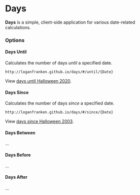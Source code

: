 # Days

**Days** is a simple, client-side application for various date-related
calculations.

### Options

#### Days Until

Calculates the number of days *until* a specified date.

```
http://loganfranken.github.io/days/#/until/{Date}
```

View [days until Halloween 2020](http://loganfranken.github.io/days/#/until/10-31-2020).

#### Days Since

Calculates the number of days *since* a specified date.

```
http://loganfranken.github.io/days/#/since/{Date}
```

View [days since Halloween 2003](http://loganfranken.github.io/days/#/since/10-31-2003).

#### Days Between

...

#### Days Before

...

#### Days After

...
